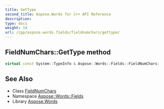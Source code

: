 ```yaml
---
title: GetType
second_title: Aspose.Words for C++ API Reference
description: 
type: docs
weight: 14
url: /cpp/aspose.words.fields/fieldnumchars/gettype/
---
```

## FieldNumChars::GetType method




```cpp
virtual const System::TypeInfo & Aspose::Words::Fields::FieldNumChars::GetType() const override
```

## See Also

* Class [FieldNumChars](../)
* Namespace [Aspose::Words::Fields](../../)
* Library [Aspose.Words](../../../)
